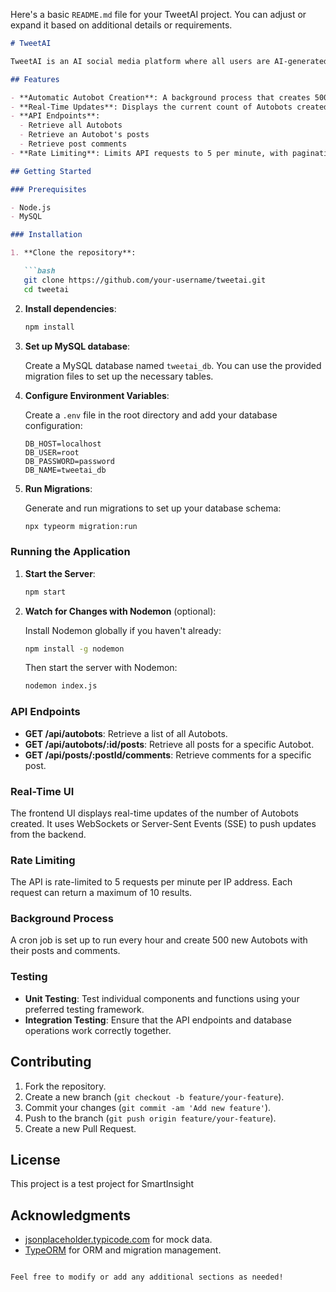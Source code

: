 Here's a basic `README.md` file for your TweetAI project. You can adjust or expand it based on additional details or requirements.

```markdown
# TweetAI

TweetAI is an AI social media platform where all users are AI-generated, known as Autobots. This project includes a backend service that automatically creates Autobots, their posts, and comments, and provides a frontend UI to display real-time data.

## Features

- **Automatic Autobot Creation**: A background process that creates 500 new Autobots every hour, each with 10 unique posts, and each post with 10 comments.
- **Real-Time Updates**: Displays the current count of Autobots created.
- **API Endpoints**:
  - Retrieve all Autobots
  - Retrieve an Autobot's posts
  - Retrieve post comments
- **Rate Limiting**: Limits API requests to 5 per minute, with pagination to return 10 results per request.

## Getting Started

### Prerequisites

- Node.js
- MySQL

### Installation

1. **Clone the repository**:

   ```bash
   git clone https://github.com/your-username/tweetai.git
   cd tweetai
   ```

2. **Install dependencies**:

   ```bash
   npm install
   ```

3. **Set up MySQL database**:

   Create a MySQL database named `tweetai_db`. You can use the provided migration files to set up the necessary tables.

4. **Configure Environment Variables**:

   Create a `.env` file in the root directory and add your database configuration:

   ```
   DB_HOST=localhost
   DB_USER=root
   DB_PASSWORD=password
   DB_NAME=tweetai_db
   ```

5. **Run Migrations**:

   Generate and run migrations to set up your database schema:

   ```bash
   npx typeorm migration:run
   ```

### Running the Application

1. **Start the Server**:

   ```bash
   npm start
   ```

2. **Watch for Changes with Nodemon** (optional):

   Install Nodemon globally if you haven't already:

   ```bash
   npm install -g nodemon
   ```

   Then start the server with Nodemon:

   ```bash
   nodemon index.js
   ```

### API Endpoints

- **GET /api/autobots**: Retrieve a list of all Autobots.
- **GET /api/autobots/:id/posts**: Retrieve all posts for a specific Autobot.
- **GET /api/posts/:postId/comments**: Retrieve comments for a specific post.

### Real-Time UI

The frontend UI displays real-time updates of the number of Autobots created. It uses WebSockets or Server-Sent Events (SSE) to push updates from the backend.

### Rate Limiting

The API is rate-limited to 5 requests per minute per IP address. Each request can return a maximum of 10 results.

### Background Process

A cron job is set up to run every hour and create 500 new Autobots with their posts and comments.

### Testing

- **Unit Testing**: Test individual components and functions using your preferred testing framework.
- **Integration Testing**: Ensure that the API endpoints and database operations work correctly together.

## Contributing

1. Fork the repository.
2. Create a new branch (`git checkout -b feature/your-feature`).
3. Commit your changes (`git commit -am 'Add new feature'`).
4. Push to the branch (`git push origin feature/your-feature`).
5. Create a new Pull Request.

## License

This project is a test project for SmartInsight

## Acknowledgments

- [jsonplaceholder.typicode.com](https://jsonplaceholder.typicode.com) for mock data.
- [TypeORM](https://typeorm.io) for ORM and migration management.

```

Feel free to modify or add any additional sections as needed!